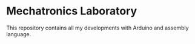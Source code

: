 # Mechatronics Laboratory
This repository contains all my developments with Arduino and assembly language.
